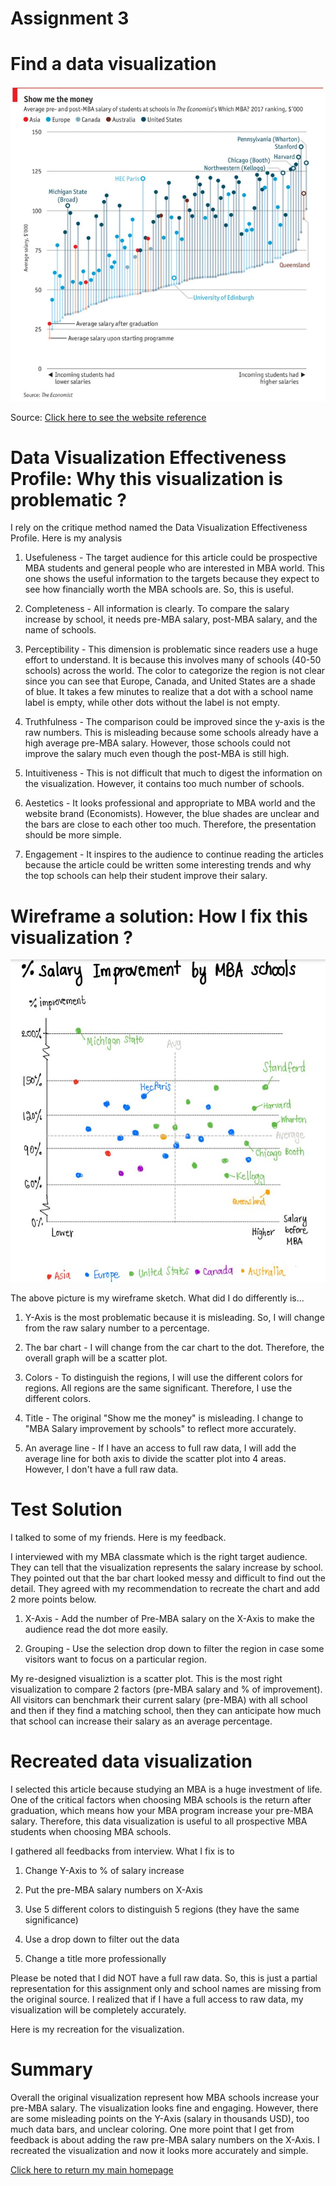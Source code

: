 # Assignment 3
# Find a data visualization
<img src="MBAsalary.JPG">

Source: [Click here to see the website reference](https://www.economist.com/graphic-detail/2017/10/27/full-time-mba-courses)


# Data Visualization Effectiveness Profile: Why this visualization is problematic ?
I rely on the critique method named the Data Visualization Effectiveness Profile. Here is my analysis

1) Usefuleness - The target audience for this article could be prospective MBA students and general people who are interested in MBA world. This one shows the useful information to the targets because they expect to see how financially worth the MBA schools are. So, this is useful.

2) Completeness - All information is clearly. To compare the salary increase by school, it needs pre-MBA salary, post-MBA salary, and the name of schools.

3) Perceptibility - This dimension is problematic since readers use a huge effort to understand. It is because this involves many of schools (40-50 schools) across the world. The color to categorize the region is not clear since you can see that Europe, Canada, and United States are a shade of blue. It takes a few minutes to realize that a dot with a school name label is empty, while other dots without the label is not empty.

4) Truthfulness - The comparison could be improved since the y-axis is the raw numbers. This is misleading because some schools already have a high average pre-MBA salary. However, those schools could not improve the salary much even though the post-MBA is still high. 

5) Intuitiveness - This is not difficult that much to digest the information on the visualization. However, it contains too much number of schools. 

6) Aestetics - It looks professional and appropriate to MBA world and the website brand (Economists). However, the blue shades are unclear and the bars are close to each other too much. Therefore, the presentation should be more simple.

7) Engagement - It inspires to the audience to continue reading the articles because the article could be written some interesting trends and why the top schools can help their student improve their salary.

# Wireframe a solution: How I fix this visualization ?
<img src="Mysketch.JPG">


The above picture is my wireframe sketch. What did I do differently is...

1) Y-Axis is the most problematic because it is misleading. So, I will change from the raw salary number to a percentage.

2) The bar chart - I will change from the car chart to the dot. Therefore, the overall graph will be a scatter plot.

3) Colors - To distinguish the regions, I will use the different colors for regions. All regions are the same significant. Therefore, I use the different colors.

4) Title - The original "Show me the money" is misleading. I change to "MBA Salary improvement by schools" to reflect more accurately.

5) An average line - If I have an access to full raw data, I will add the average line for both axis to divide the scatter plot into 4 areas. However, I don't have a full raw data.

# Test Solution
I talked to some of my friends. Here is my feedback. 

I interviewed with my MBA classmate which is the right target audience. They can tell that the visualization represents the salary increase by school. They pointed out that the bar chart looked messy and difficult to find out the detail. They agreed with my recommendation to recreate the chart and add 2 more points below.

1) X-Axis - Add the number of Pre-MBA salary on the X-Axis to make the audience read the dot more easily.

2) Grouping - Use the selection drop down to filter the region in case some visitors want to focus on a particular region.

My re-designed visualiztion is a scatter plot. This is the most right visualization to compare 2 factors (pre-MBA salary and % of improvement). All visitors can benchmark their current salary (pre-MBA) with all school and then if they find a matching school, then they can anticipate how much that school can increase their salary as an average percentage. 

# Recreated data visualization

I selected this article because studying an MBA is a huge investment of life. One of the critical factors when choosing MBA schools is the return after graduation, which means how your MBA program increase your pre-MBA salary. Therefore, this data visualization is useful to all prospective MBA students when choosing MBA schools. 

I gathered all feedbacks from interview. What I fix is to 

1) Change Y-Axis to % of salary increase

2) Put the pre-MBA salary numbers on X-Axis

3) Use 5 different colors to distinguish 5 regions (they have the same significance)

4) Use a drop down to filter out the data

5) Change a title more professionally

Please be noted that I did NOT have a full raw data. So, this is just a partial representation for this assignment only and school names are missing from the original source. I realized that if I have a full access to raw data, my visualization will be completely accurately.


Here is my recreation for the visualization.

<div class="flourish-embed flourish-scatter" data-src="visualisation/5353558"><script src="https://public.flourish.studio/resources/embed.js"></script></div>



# Summary
Overall the original visualization represent how MBA schools increase your pre-MBA salary. The visualization looks fine and engaging. However, there are some misleading points on the Y-Axis (salary in thousands USD), too much data bars, and unclear coloring. One more point that I get from feedback is about adding the raw pre-MBA salary numbers on the X-Axis. I recreated the visualization and now it looks more accurately and simple.

[Click here to return my main homepage](https://tsongpra.github.io/portfolio/)
